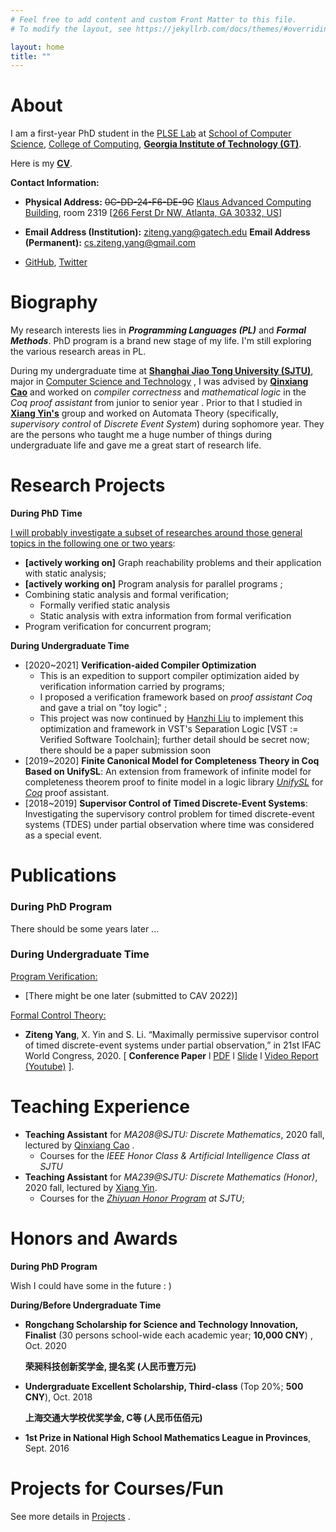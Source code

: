 ```yaml
---
# Feel free to add content and custom Front Matter to this file.
# To modify the layout, see https://jekyllrb.com/docs/themes/#overriding-theme-defaults

layout: home
title: ""
---
```


# **About**

I am a first-year PhD student in the [PLSE Lab](https://www.scs.gatech.edu/content/programming-languages-software-engineering) at [School of Computer Science](https://www.scs.gatech.edu/), [College of Computing](https://www.cc.gatech.edu/), **[Georgia Institute of Technology (GT)](https://www.gatech.edu/)**. 

Here is my **[CV](./cv/CV_ZitengYang.pdf)**.



**Contact Information:**

- **Physical Address:** ~~0C-DD-24-F6-DE-9C~~ [Klaus Advanced Computing Building](https://www.scs.gatech.edu/content/building-facilities), room 2319 [[266 Ferst Dr NW, Atlanta, GA 30332, US](https://goo.gl/maps/xbk4TXfCu8EtweQ86)]

- **Email Address (Institution):** <ziteng.yang@gatech.edu>  **Email Address (Permanent):** <cs.ziteng.yang@gmail.com> 

- [GitHub](https://github.com/Youngzt998), [Twitter](https://twitter.com/Ziteng__Yang)

  


# **Biography**

My research interests lies in ***Programming Languages (PL)*** and ***Formal Methods***. PhD program is a brand new stage of my life. I'm still exploring the various research areas in PL.

During my undergraduate time at **[Shanghai Jiao Tong University (SJTU)](https://www.sjtu.edu.cn/)**, major in [Computer Science and Technology](http://www.cs.sjtu.edu.cn/en/) ,  I was advised by **[Qinxiang Cao](https://jhc.sjtu.edu.cn/people/members/faculty/qinxiang-cao.html)** and worked on *compiler correctness* and *mathematical logic* in the *Coq proof assistant* from junior to senior year . Prior to that I studied in **[Xiang Yin's](http://xiangyin.sjtu.edu.cn/)** group and worked on Automata Theory (specifically, *supervisory control* of *Discrete Event System*) during sophomore year. They are the persons who taught me a huge number of things during undergraduate life and gave me a great start of research life.





# **Research Projects**

**During PhD Time**

<u>I will probably investigate a subset of researches around those general topics in the following one or two years</u>:

- **[actively working on]** Graph reachability problems and their application with static analysis;
- **[actively working on]** Program analysis for parallel programs ;
- Combining static analysis and formal verification;
  - Formally verified static analysis
  - Static analysis with extra information from formal verification 
- Program verification for concurrent program;



**During Undergraduate Time**

- [2020~2021] **Verification-aided Compiler Optimization** 
  - This is an expedition to support compiler optimization aided by verification information carried by programs;
  - I proposed a verification framework based on *proof assistant Coq* and gave a trial on "toy logic" ;
  - This project was now continued by  [Hanzhi Liu](https://misaka.center/) to implement this optimization and framework in VST's Separation Logic [VST := Verified Software Toolchain]; further detail should be secret now; there should be a paper submission soon
- [2019~2020] **Finite Canonical Model for Completeness Theory in Coq Based on UnifySL**: An extension from framework of infinite model for completeness theorem proof to finite model in a logic library  [*UnifySL*](https://github.com/QinxiangCao/UnifySL) for [*Coq*](https://coq.inria.fr/) proof assistant.
- [2018~2019] **Supervisor Control of Timed Discrete-Event Systems**: Investigating the supervisory control problem for timed discrete-event systems (TDES) under partial observation where time was considered as a special event.

  

# **Publications**

### **During PhD Program**

There should be some years later ...



### **During Undergraduate Time**

<u>Program Verification:</u>

- [There might be one later (submitted to CAV 2022)]

<u>Formal Control Theory:</u> 

- **Ziteng Yang**, X. Yin and S. Li. “Maximally permissive supervisor control of timed discrete-event systems under partial observation,” in 21st IFAC World Congress, 2020.  [  **Conference Paper** l [PDF](./papers/IFAC2020/IFAC2020-Final-Full.pdf)  l  [Slide](./papers/IFAC2020/IFAC2020-Slides.pdf) l  [Video Report (Youtube)](https://youtu.be/GtbxR_OKfXU) ]. 







# **Teaching Experience**

- **Teaching Assistant**  for *MA208@SJTU: Discrete Mathematics*, 2020 fall, lectured by [Qinxiang Cao](http://jhc.sjtu.edu.cn/people/members/qinxiang-cao.html) .
  - Courses for the *IEEE Honor Class & Artificial Intelligence Class at SJTU* 
- **Teaching Assistant** for  *MA239@SJTU: Discrete Mathematics (Honor)*, 2020 fall, lectured by [Xiang Yin](http://xiangyin.sjtu.edu.cn/).
  - Courses for the  *[Zhiyuan Honor Program](https://zhiyuan.sjtu.edu.cn/html/zhiyuan/index.php)  at SJTU*;



# **Honors and Awards**

**During PhD Program**

Wish I could have some in the future : )



**During/Before Undergraduate Time**

- **Rongchang Scholarship for Science and Technology Innovation, Finalist** (30 persons school-wide each academic year; **10,000 CNY**) , Oct. 2020

  **荣昶科技创新奖学金, 提名奖 (人民币壹万元)**

- **Undergraduate Excellent Scholarship, Third-class** (Top 20%; **500 CNY**), Oct. 2018

  **上海交通大学校优奖学金, C等 (人民币伍佰元)**

- **1st Prize in National High School Mathematics League in Provinces**, Sept. 2016



# **Projects for Courses/Fun**

See more details in [Projects](/project/) .






